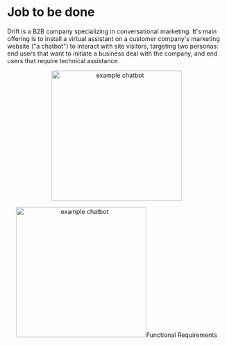 # Job to be done

Drift is a B2B company specializing in conversational marketing. It's main offering is to install a virtual assistant on a customer company's marketing website ("a chatbot") to interact with site visitors, targeting two personas: end users that want to initiate a business deal with the company, and end users that require technical assistance.

<p align="center">
  <img src="https://user-images.githubusercontent.com/27317800/159860362-43b4ecc7-c0c1-43b2-acb2-725e81a9aa58.jpg" alt="example chatbot" style="width:300px;/>
</p>
An example Drift chatbot

During the interaction between the chatbot and the end user, Drift collects, aggregates, and logs information about the end user, the company they are from, and the conversation itself. This is fed into "Prospector", Drift's website analytics platform

<p align="center">
  <img src="https://user-images.githubusercontent.com/27317800/159862040-8bd56bdb-7d1f-49bc-89a1-ee9b181951f5.jpg" alt="example chatbot" style="width:300px;/>
</p>
An example of logging website activity through a chatbot


# Functional Requirements


